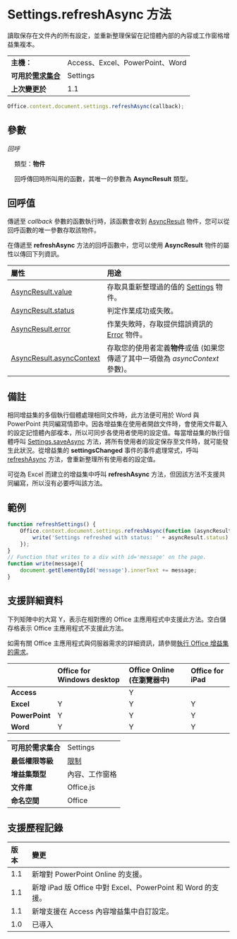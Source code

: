 

# Settings.refreshAsync 方法
讀取保存在文件內的所有設定，並重新整理保留在記憶體內部的內容或工作窗格增益集複本。

|||
|:-----|:-----|
|**主機︰**|Access、Excel、PowerPoint、Word|
|**可用於[需求集合](../../docs/overview/specify-office-hosts-and-api-requirements.md)**|Settings|
|**上次變更於**|1.1|

```js
Office.context.document.settings.refreshAsync(callback);
```


## 參數

_回呼_<br/>
&nbsp;&nbsp;&nbsp;&nbsp;類型：**物件**

&nbsp;&nbsp;&nbsp;&nbsp;回呼傳回時所叫用的函數，其唯一的參數為 **AsyncResult** 類型。

    



## 回呼值

傳遞至 _callback_ 參數的函數執行時，該函數會收到 [AsyncResult](../../reference/shared/asyncresult.md) 物件，您可以從回呼函數的唯一參數存取該物件。

在傳遞至 **refreshAsync** 方法的回呼函數中，您可以使用 **AsyncResult** 物件的屬性以傳回下列資訊。



|**屬性**|**用途**|
|:-----|:-----|
|[AsyncResult.value](../../reference/shared/asyncresult.value.md)|存取具重新整理過的值的 [Settings](../../reference/shared/settings.md) 物件。|
|[AsyncResult.status](../../reference/shared/asyncresult.status.md)|判定作業成功或失敗。|
|[AsyncResult.error](../../reference/shared/asyncresult.error.md)|作業失敗時，存取提供錯誤資訊的 [Error](../../reference/shared/error.md) 物件。|
|[AsyncResult.asyncContext](../../reference/shared/asyncresult.asynccontext.md)|存取您的使用者定義**物件**或值 (如果您傳遞了其中一項做為 _asyncContext_ 參數)。|

## 備註

相同增益集的多個執行個體處理相同文件時，此方法便可用於 Word 與 PowerPoint 共同編寫情節中。因各增益集在使用者開啟文件時，會使用文件載入的設定記憶體內部複本，所以可同步各使用者使用的設定值。每當增益集的執行個體呼叫 [Settings.saveAsync](../../reference/shared/settings.saveasync.md) 方法，將所有使用者的設定保存至文件時，就可能發生此狀況。從增益集的 **settingsChanged** 事件的事件處理常式，呼叫 [refreshAsync](../../reference/shared/settings.settingschangedevent.md) 方法，會重新整理所有使用者的設定值。

可從為 Excel 而建立的增益集中呼叫 **refreshAsync** 方法，但因該方法不支援共同編寫，所以沒有必要呼叫該方法。


## 範例




```js
function refreshSettings() {
    Office.context.document.settings.refreshAsync(function (asyncResult) {
        write('Settings refreshed with status: ' + asyncResult.status);
    });
}
// Function that writes to a div with id='message' on the page.
function write(message){
    document.getElementById('message').innerText += message; 
}
```




## 支援詳細資料


下列矩陣中的大寫 Y，表示在相對應的 Office 主應用程式中支援此方法。空白儲存格表示 Office 主應用程式不支援此方法。

如需有關 Office 主應用程式與伺服器需求的詳細資訊，請參閱[執行 Office 增益集的需求](../../docs/overview/requirements-for-running-office-add-ins.md)。



||**Office for Windows desktop**|**Office Online (在瀏覽器中)**|**Office for iPad**|
|:-----|:-----|:-----|:-----|
|**Access**||Y||
|**Excel**|Y|Y|Y|
|**PowerPoint**|Y|Y|Y|
|**Word**|Y|Y|Y|

|||
|:-----|:-----|
|**可用於需求集合**|Settings|
|**最低權限等級**|[限制](../../docs/develop/requesting-permissions-for-api-use-in-content-and-task-pane-add-ins.md)|
|**增益集類型**|內容、工作窗格|
|**文件庫**|Office.js|
|**命名空間**|Office|

## 支援歷程記錄




|**版本**|**變更**|
|:-----|:-----|
|1.1|新增對 PowerPoint Online 的支援。|
|1.1|新增 iPad 版 Office 中對 Excel、PowerPoint 和 Word 的支援。|
|1.1|新增支援在 Access 內容增益集中自訂設定。|
|1.0|已導入|
